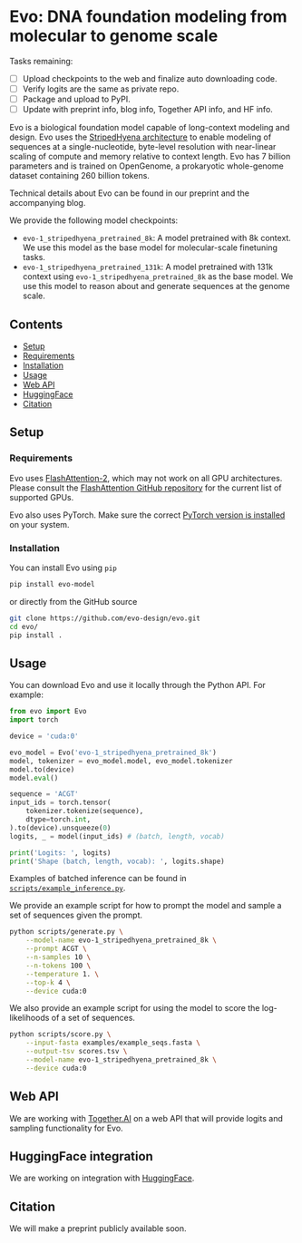 # Evo: DNA foundation modeling from molecular to genome scale

Tasks remaining:
- [ ] Upload checkpoints to the web and finalize auto downloading code.
- [ ] Verify logits are the same as private repo.
- [ ] Package and upload to PyPI.
- [ ] Update with preprint info, blog info, Together API info, and HF info.

Evo is a biological foundation model capable of long-context modeling and design.
Evo uses the [StripedHyena architecture](https://github.com/togethercomputer/stripedhyena) to enable modeling of sequences at a single-nucleotide, byte-level resolution with near-linear scaling of compute and memory relative to context length.
Evo has 7 billion parameters and is trained on OpenGenome, a prokaryotic whole-genome dataset containing 260 billion tokens.

Technical details about Evo can be found in our preprint and the accompanying blog.

We provide the following model checkpoints:
- `evo-1_stripedhyena_pretrained_8k`: A model pretrained with 8k context. We use this model as the base model for molecular-scale finetuning tasks.
- `evo-1_stripedhyena_pretrained_131k`: A model pretrained with 131k context using `evo-1_stripedhyena_pretrained_8k` as the base model. We use this model to reason about and generate sequences at the genome scale.

## Contents

- [Setup](#setup)
 - [Requirements](#requirements)
 - [Installation](#installation)
- [Usage](#usage)
- [Web API](#web-api)
- [HuggingFace](#hugging-face)
- [Citation](#citation)

## Setup

### Requirements

Evo uses [FlashAttention-2](https://github.com/Dao-AILab/flash-attention), which may not work on all GPU architectures.
Please consult the [FlashAttention GitHub repository](https://github.com/Dao-AILab/flash-attention#installation-and-features) for the current list of supported GPUs.

Evo also uses PyTorch. Make sure the correct [PyTorch version is installed](https://pytorch.org/) on your system.

### Installation

You can install Evo using `pip`
```bash
pip install evo-model
```
or directly from the GitHub source
```bash
git clone https://github.com/evo-design/evo.git
cd evo/
pip install .
```

## Usage

You can download Evo and use it locally through the Python API. For example:
```python
from evo import Evo
import torch

device = 'cuda:0'

evo_model = Evo('evo-1_stripedhyena_pretrained_8k')
model, tokenizer = evo_model.model, evo_model.tokenizer
model.to(device)
model.eval()

sequence = 'ACGT'
input_ids = torch.tensor(
    tokenizer.tokenize(sequence),
    dtype=torch.int,
).to(device).unsqueeze(0)
logits, _ = model(input_ids) # (batch, length, vocab)

print('Logits: ', logits)
print('Shape (batch, length, vocab): ', logits.shape)
```
Examples of batched inference can be found in [`scripts/example_inference.py`](scripts/example_inference.py).

We provide an example script for how to prompt the model and sample a set of sequences given the prompt.
```bash
python scripts/generate.py \
    --model-name evo-1_stripedhyena_pretrained_8k \
    --prompt ACGT \
    --n-samples 10 \
    --n-tokens 100 \
    --temperature 1. \
    --top-k 4 \
    --device cuda:0
```

We also provide an example script for using the model to score the log-likelihoods of a set of sequences.
```bash
python scripts/score.py \
    --input-fasta examples/example_seqs.fasta \
    --output-tsv scores.tsv \
    --model-name evo-1_stripedhyena_pretrained_8k \
    --device cuda:0
```

## Web API

We are working with [Together.AI](https://www.together.ai/) on a web API that will provide logits and sampling functionality for Evo.

## HuggingFace integration

We are working on integration with [HuggingFace](https://huggingface.co/).

## Citation

We will make a preprint publicly available soon.